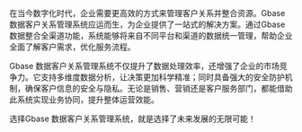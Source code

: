 在当今数字化时代，企业需要更高效的方式来管理客户关系并整合资源。Gbase 数据客户关系管理系统应运而生，为企业提供了一站式的解决方案。通过Gbase 数据整合全渠道功能，系统能够将来自不同平台和渠道的数据统一管理，帮助企业全面了解客户需求，优化服务流程。

Gbase 数据客户关系管理系统不仅提升了数据处理效率，还增强了企业的市场竞争力。它支持多维度数据分析，让决策更加科学精准；同时具备强大的安全防护机制，确保客户信息的安全与隐私。无论是销售、营销还是客户服务部门，都能借助此系统实现业务协同，提升整体运营效能。

选择Gbase 数据客户关系管理系统，就是选择了未来发展的无限可能！